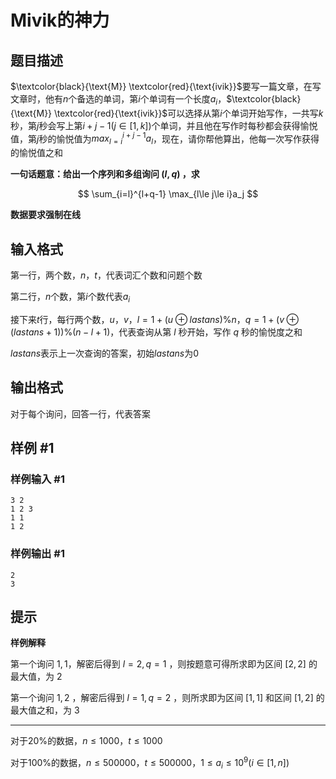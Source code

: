 # Mivik的神力

## 题目描述

$\textcolor{black}{\text{M}} \textcolor{red}{\text{ivik}}$要写一篇文章，在写文章时，他有$n$个备选的单词，第$i$个单词有一个长度$a_i$，$\textcolor{black}{\text{M}} \textcolor{red}{\text{ivik}}$可以选择从第$i$个单词开始写作，一共写$k$秒，第$j$秒会写上第$i+j-1(j\in[1,k])$个单词，并且他在写作时每秒都会获得愉悦值，第$j$秒的愉悦值为$max_{l=i}^{i+j-1} a_l$，现在，请你帮他算出，他每一次写作获得的愉悦值之和

**一句话题意：给出一个序列和多组询问 $(l,q)$ ，求**

$$
\sum_{i=l}^{l+q-1} \max_{l\le j\le i}a_j
$$

**数据要求强制在线**

## 输入格式

第一行，两个数，$n$，$t$，代表词汇个数和问题个数

第二行，$n$个数，第$i$个数代表$a_i$

接下来$t$行，每行两个数，$u$，$v$，$l=1+(u ⊕ lastans)\%n$，$q=1+(v ⊕ (lastans+1))\%(n-l+1)$，代表查询从第 $l$ 秒开始，写作 $q$ 秒的愉悦度之和

$lastans$表示上一次查询的答案，初始$lastans$为$0$

## 输出格式

对于每个询问，回答一行，代表答案

## 样例 #1

### 样例输入 #1
```
3 2
1 2 3
1 1
1 2
```

### 样例输出 #1

```
2
3
```

## 提示

**样例解释**

第一个询问 $1,1$，解密后得到 $l=2,q=1$ ，则按题意可得所求即为区间 $[2,2]$ 的最大值，为 $2$

第一个询问 $1,2$ ，解密后得到 $l=1,q=2$ ，则所求即为区间 $[1,1]$ 和区间 $[1,2]$ 的最大值之和，为 $3$

-----

对于$20\%$的数据，$n \leq 1000$，$t \leq 1000$

对于$100\%$的数据，$n\leq 500000$，$t\leq 500000$，$1 \leq a_i\leq 10^9(i\in [1,n])$
